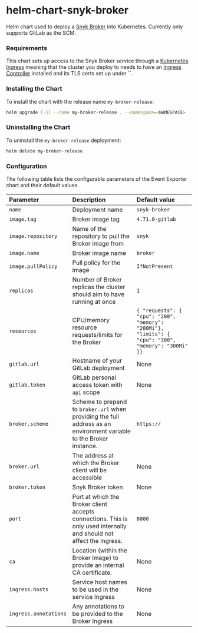 # helm-chart-snyk-broker

Helm chart used to deploy a [Snyk Broker](https://github.com/snyk/broker) into Kubernetes. Currently only supports GitLab as the SCM.

### Requirements
This chart sets up access to the Snyk Broker service through a [Kubernetes Ingress](https://kubernetes.io/docs/concepts/services-networking/ingress/) 
meaning that the cluster you deploy to needs to have an [Ingress Controller](https://kubernetes.io/docs/concepts/services-networking/ingress-controllers/)
installed and its TLS certs set up under ``.

### Installing the Chart

To install the chart with the release name `my-broker-release`:

```bash
helm upgrade [-i] --name my-broker-release . --namespace=<NAMESPACE>
```

### Uninstalling the Chart

To uninstall the `my-broker-release` deployment:
```bash
helm delete my-broker-release
```

### Configuration
The following table lists the configurable parameters of the Event Exporter chart and their default values.

| Parameter             | Description                                                                                                          | Default value                                                                                      |
| :-------------------- | :------------------------------------------------------------------------------------------------------------------- | :------------------------------------------------------------------------------------------------- |
| `name`                | Deployment name                                                                                                      | `snyk-broker`                                                                                      |
| `image.tag`           | Broker image tag                                                                                                     | `4.71.0-gitlab`                                                                                    |
| `image.repository`    | Name of the repository to pull the Broker image from                                                                 | `snyk`                                                                                             |
| `image.name`          | Broker image name                                                                                                    | `broker`                                                                                           |
| `image.pullPolicy`    | Pull policy for the image                                                                                            | `IfNotPresent`                                                                                     |
| `replicas`            | Number of Broker replicas the cluster should aim to have running at once                                             | `1`                                                                                                |
| `resources`           | CPU/memory resource requests/limits for the Broker                                                                   | `{ "requests": { "cpu": "200", "memory": "200Mi"}, "limits": { "cpu": "300", "memory": "300Mi" }}` |
| `gitlab.url`          | Hostname of your GitLab deployment                                                                                   | None                                                                                               |
| `gitlab.token`        | GitLab personal access token with `api` scope                                                                        | None                                                                                               |
| `broker.scheme`       | Scheme to prepend to `broker.url` when providing the full address as an environment variable to the Broker instance. | `https://`                                                                                         |
| `broker.url`          | The address at which the Broker client will be accessible                                                            | None                                                                                               |
| `broker.token`        | Snyk Broker token                                                                                                    | None                                                                                               |
| `port`                | Port at which the Broker client accepts connections. This is only used internally and should not affect the Ingress. | `8000`                                                                                             |
| `ca`                  | Location (within the Broker image) to provide an internal CA certificate.                                            | None                                                                                               |
| `ingress.hosts`       | Service host names to be used in the service Ingress                                                                 | None                                                                                               |
| `ingress.annotations` | Any annotations to be provided to the Broker Ingress                                                                 | None                                                                                               |
